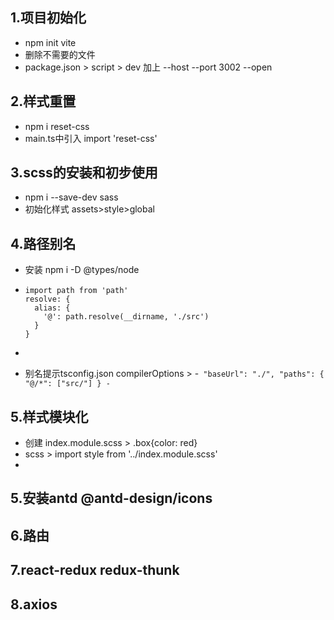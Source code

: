 ## 1.项目初始化
- npm init vite
- 删除不需要的文件
- package.json > script > dev 加上 --host  --port 3002 --open

## 2.样式重置
- npm i reset-css
- main.ts中引入 import 'reset-css'

## 3.scss的安装和初步使用
- npm i --save-dev sass
- 初始化样式 assets>style>global

## 4.路径别名
- 安装 npm i -D @types/node
- ```
  import path from 'path'
  resolve: {
    alias: {
      '@': path.resolve(__dirname, './src')
    }
  }
- ```
- 别名提示tsconfig.json compilerOptions > 
-```
    "baseUrl": "./",
    "paths": {
      "@/*": ["src/"]
    }
-```
## 5.样式模块化
- 创建 index.module.scss > .box{color: red}
- scss > import style from '../index.module.scss'
- <div className={style.box}></div>

## 5.安装antd @antd-design/icons

## 6.路由

## 7.react-redux redux-thunk

## 8.axios